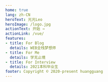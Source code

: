 ```yaml
---
home: true
lang: zh-CN
heroText: 光光Leo
heroImage: /logo.jpg
actionText: 开始 →
actionLink: /vue/
features:
- title: For Blog
  details: WEB全栈梦想师
- title: For Me
  details: 学无止境
- title: For Interview
  details: 2021本科毕业生
footer: Copyright © 2020-present huangguang
---
```

